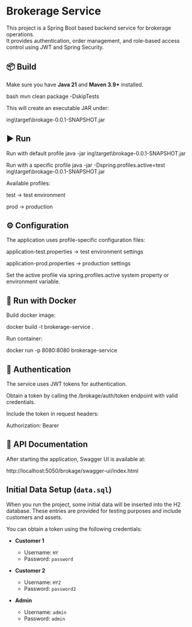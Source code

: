 # Brokerage Service

This project is a Spring Boot based backend service for brokerage operations.  
It provides authentication, order management, and role-based access control using JWT and Spring Security.

## 📦 Build

Make sure you have **Java 21** and **Maven 3.9+** installed.

bash
mvn clean package -DskipTests


This will create an executable JAR under:

ing\target\brokage-0.0.1-SNAPSHOT.jar

## ▶️ Run
Run with default profile
java -jar ing\target\brokage-0.0.1-SNAPSHOT.jar

Run with a specific profile
java -jar -Dspring.profiles.active=test ing\target\brokage-0.0.1-SNAPSHOT.jar


Available profiles:

test → test environment

prod → production

## ⚙️ Configuration

The application uses profile-specific configuration files:

application-test.properties → test environment settings

application-prod.properties → production settings

Set the active profile via spring.profiles.active system property or environment variable.

## 🐳 Run with Docker

Build docker image:

docker build -t brokerage-service .


Run container:

docker run -p 8080:8080 brokerage-service

## 🔑 Authentication

The service uses JWT tokens for authentication.

Obtain a token by calling the /brokage/auth/token endpoint with valid credentials.

Include the token in request headers:

Authorization: Bearer <token>

## 📖 API Documentation

After starting the application, Swagger UI is available at:

http://localhost:5050/brokage/swagger-ui/index.html

## Initial Data Setup (`data.sql`)

When you run the project, some initial data will be inserted into the H2 database. These entries are provided for testing purposes and include customers and assets.

You can obtain a token using the following credentials:

- **Customer 1**
    - Username: `HY`
    - Password: `password`

- **Customer 2**
    - Username: `HY2`
    - Password: `password2`

- **Admin**
    - Username: `admin`
    - Password: `admin`